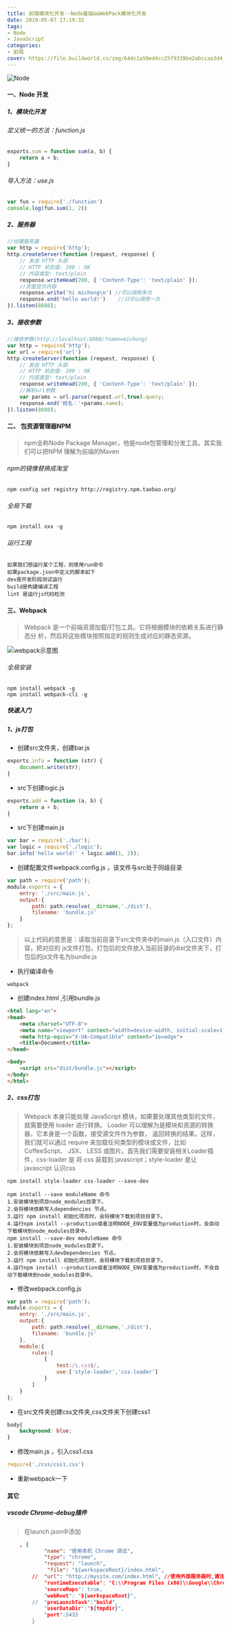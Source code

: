 ```yaml
---
title: 前端模块化开发--Node基础&&WebPack模块化开发
date: 2019-05-07 17:19:32
tags: 
- Node
- JavaScript
categories:
- 前端
cover: https://file.buildworld.cn/img/64dc1a50ed4cc25f9339be2abccaa3d4_node.jpg
---
```

![Node](http://myfile.buildworld.cn/node.jpg)
#### 一、Node 开发

##### 1、模块化开发
###### 定义统一的方法：function.js

```javascript
exports.sum = function sum(a, b) {
    return a + b;
}
```
###### 导入方法：use.js

```javascript
var fun = require('./function')
console.log(fun.sum(1, 2))
```
##### 2、服务器

```javascript
//创建服务器
var http = require('http');
http.createServer(function (request, response) {
    // 发送 HTTP 头部
    // HTTP 状态值: 200 : OK
    // 内容类型: text/plain
    response.writeHead(200, { 'Content-Type': 'text/plain' });
    //页面显示内容
    response.write('hi michong\n') //可以调用多次
    response.end('hello world!')    //只可以调用一次
}).listen(8888);
```
##### 3、接收参数

```javascript
//接收参数(http://localhost:8888/?name=michong)
var http = require('http');
var url = require('url')
http.createServer(function (request, response) {
    // 发送 HTTP 头部
    // HTTP 状态值: 200 : OK
    // 内容类型: text/plain
    response.writeHead(200, { 'Content-Type': 'text/plain' });
    //解析url参数
    var params = url.parse(request.url,true).query;
    response.end('姓名：'+params.name);
}).listen(8888);
```
#### 二、 包资源管理器NPM

> npm全称Node Package Manager，他是node包管理和分发工具。其实我们可以把NPM
> 理解为前端的Maven

###### npm的镜像替换成淘宝
```shell
npm config set registry http://registry.npm.taobao.org/
```
###### 全局下载

```shell
npm install xxx -g
```
###### 运行工程


```
如果我们想运行某个工程，则使用run命令
如果package.json中定义的脚本如下
dev是开发阶段测试运行
build是构建编译工程
lint 是运行js代码检测
```
#### 三、Webpack
> Webpack 是一个前端资源加载/打包工具。它将根据模块的依赖关系进行静态分
> 析，然后将这些模块按照指定的规则生成对应的静态资源。

![webpack示意图](http://myfile.buildworld.cn/webpack.png)
###### 全局安装

```shell
npm install webpack ‐g
npm install webpack‐cli ‐g
```
##### 快速入门
##### 1、js打包
- 创建src文件夹，创建bar.js

```javascript
exports.info = function (str) {
    document.write(str);
}
```
- src下创建logic.js

```javascript
exports.add = function (a, b) {
    return a + b;
}
```
- src下创建main.js

```javascript
var bar = require('./bar');
var logic = require('./logic');
bar.info('hello world!' + logic.add(1, 2));
```
- 创建配置文件webpack.config.js ，该文件与src处于同级目录

```javascript
var path = require('path');
module.exports = {
    entry: './src/main.js',
    output:{
        path: path.resolve(__dirname,'./dist'),
        filename: 'bundle.js'
    }
};
```
> 以上代码的意思是：读取当前目录下src文件夹中的main.js（入口文件）内容，把对应的
> js文件打包，打包后的文件放入当前目录的dist文件夹下，打包后的js文件名为bundle.js

- 执行编译命令

```
webpack
```
- 创建index.html ,引用bundle.js

```html
<html lang="en">
<head>
    <meta charset="UTF-8">
    <meta name="viewport" content="width=device-width, initial-scale=1.0">
    <meta http-equiv="X-UA-Compatible" content="ie=edge">
    <title>Document</title>
</head>

<body>
    <script src="dist/bundle.js"></script>
</body>
</html>
```

##### 2、css打包
> Webpack 本身只能处理 JavaScript 模块，如果要处理其他类型的文件，就需要使用
> loader 进行转换。
> Loader 可以理解为是模块和资源的转换器，它本身是一个函数，接受源文件作为参数，
> 返回转换的结果。这样，我们就可以通过 require 来加载任何类型的模块或文件，比如
> CoffeeScript、 JSX、 LESS 或图片。首先我们需要安装相关Loader插件，css-loader 是
> 将 css 装载到 javascript；style-loader 是让 javascript 认识css

```
npm install style-loader css-loader --save-dev
```
```注：--save和--save-dev区别
npm install --save moduleName 命令
1.安装模块到项目node_modules目录下。
2.会将模块依赖写入dependencies 节点。
3.运行 npm install 初始化项目时，会将模块下载到项目目录下。
4.运行npm install --production或者注明NODE_ENV变量值为production时，会自动下载模块到node_modules目录中。
npm install --save-dev moduleName 命令
1.安装模块到项目node_modules目录下。
2.会将模块依赖写入devDependencies 节点。
3.运行 npm install 初始化项目时，会将模块下载到项目目录下。
4.运行npm install --production或者注明NODE_ENV变量值为production时，不会自动下载模块到node_modules目录中。
```
- 修改webpack.config.js

```javascript
var path = require('path');
module.exports = {
    entry: './src/main.js',
    output:{
        path: path.resolve(__dirname,'./dist'),
        filename: 'bundle.js'
    },
    module:{
		rules:[
			{
				test:/\.css$/,
				use:['style-loader','css-loader']
			}
		]
	}
};
```
- 在src文件夹创建css文件夹,css文件夹下创建css1

```css
body{
    background: blue;
}
```
- 修改main.js ，引入css1.css

```javascript
require('./css/css1.css')
```
- 重新webpack一下

#### 其它
##### vscode Chrome-debug插件
> 在launch.json中添加

```json
    , {
            "name": "使用本机 Chrome 调试",
            "type": "chrome",
            "request": "launch",
             "file": "${workspaceRoot}/index.html",
        //  "url": "http://mysite.com/index.html", //使用外部服务器时,请注释掉 file, 改用 url, 并将 useBuildInServer 设置为 false "http://mysite.com/index.html
            "runtimeExecutable": "C:\\Program Files (x86)\\Google\\Chrome\\Application\\chrome.exe", // 改成您的 Chrome 安装路径
            "sourceMaps": true,
            "webRoot": "${workspaceRoot}",
        //  "preLaunchTask":"build",
            "userDataDir":"${tmpdir}",
            "port":5433
        }
```